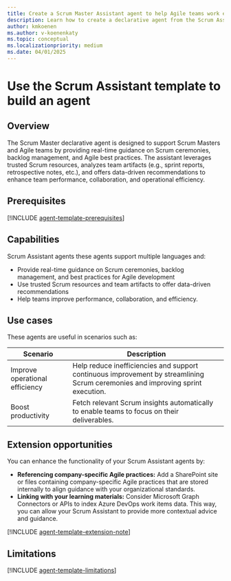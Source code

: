 ```yaml
---
title: Create a Scrum Master Assistant agent to help Agile teams work effectively
description: Learn how to create a declarative agent from the Scrum Assistant template in Copilot Studio agent builder
author: kmkoenen
ms.author: v-koenenkaty
ms.topic: conceptual
ms.localizationpriority: medium
ms.date: 04/01/2025
---
```


# Use the Scrum Assistant template to build an agent

## Overview

The Scrum Master declarative agent is designed to support Scrum Masters and Agile teams by providing real-time guidance on Scrum ceremonies, backlog management, and Agile best practices. The assistant leverages trusted Scrum resources, analyzes team artifacts (e.g., sprint reports, retrospective notes, etc.), and offers data-driven recommendations to enhance team performance, collaboration, and operational efficiency.

## Prerequisites

[!INCLUDE [agent-template-prerequisites](includes/agent-template-prerequisites.md)]

## Capabilities

Scrum Assistant agents these agents support multiple languages and:

- Provide real-time guidance on Scrum ceremonies, backlog management, and best practices for Agile development
- Use trusted Scrum resources and team artifacts to offer data-driven recommendations
- Help teams improve performance, collaboration, and efficiency.

## Use cases

These agents are useful in scenarios such as:

| **Scenario** | **Description** |
| -----------  | -----------  |
| Improve operational efficiency   | Help reduce inefficiencies and support continuous improvement by streamlining Scrum ceremonies and improving sprint execution.   |
| Boost productivity   | Fetch relevant Scrum insights automatically to enable teams to focus on their deliverables. |

## Extension opportunities

You can enhance the functionality of your Scrum Assistant agents by:

- **Referencing company-specific Agile practices:** Add a SharePoint site or files containing company-specific Agile practices that are stored internally to align guidance with your organizational standards.
- **Linking with your learning materials:** Consider Microsoft Graph Connectors or APIs to index Azure DevOps work items data. This way, you can allow your Scrum Assistant to provide more contextual advice and guidance.

<!-- Note about IT involvement -->
[!INCLUDE [agent-template-extension-note](includes/agent-template-extension-note.md)]

## Limitations

[!INCLUDE [agent-template-limitations](includes/agent-template-limitations.md)]